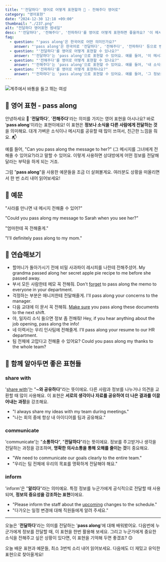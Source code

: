 ```yaml
---
title: "'전달하다' 영어로 어떻게 표현할까 📨 - 전해주다 영어로"
category: "영어표현"
date: "2024-12-30 12:18 +09:00"
thumbnail: "./237.png"
alt: "전달하다 영어표현 썸네일"
desc: "'전달하다', '전해주다', '전파하다'를 영어로 어떻게 표현하면 좋을까요? '이 메시지를 그에게 전달해줘'는 어떤 식으로 말할 수 있을까요? '내 소식을 친구에게 전해줘'는 어떻게 표현할 수 있을까요? '그 정보를 팀에 전파해줘'는 영어로 어떻게 말할 수 있을까요? 이러한 표현들을 영어로 어떻게 활용하는지 배워봅시다. 다양한 예문을 통해서 연습하고 본인의 표현으로 만들어 보세요."
faq:
  - question: "'pass along'은 한국어로 어떤 의미인가요?"
    answer: "'pass along'은 한국어로 '전달하다', '전해주다', '전파하다' 등으로 번역될 수 있어요. 주로 정보를 다른 사람에게 전달할 때 쓰는 표현이에요."
  - question: "'전달하다'를 영어로 어떻게 표현할 수 있나요?"
    answer: "'전달하다'는 'pass along'으로 표현할 수 있어요. 예를 들어, '이 메시지를 그에게 전달해줘'는 'Please pass along this message to him'으로 말할 수 있어요."
  - question: "'전해주다'를 영어로 어떻게 표현할 수 있나요?"
    answer: "'전해주다'는 'pass along'으로 표현할 수 있어요. 예를 들어, '내 소식을 친구에게 전해줘'는 'Please pass along my news to my friend'로 말할 수 있어요."
  - question: "'전파하다'를 영어로 어떻게 표현하나요?"
    answer: "'전파하다'는 'pass along'으로 표현할 수 있어요. 예를 들어, '그 정보를 팀에 전파해줘'는 'Please pass along that information to the team'으로 표현할 수 있어요."
---
```


![계주에서 바통을 들고 뛰는 여성](./237-1.jpg)

## 🌟 영어 표현 - pass along

안녕하세요 👋 '**전달하다**', '**전해주다**'라는 의미를 가지는 영어 표현을 아시나요? 바로 '**pass along**'이라는 표현이에요! 이 표현은 **정보나 소식을 다른 사람에게 전달하는 것**을 의미해요. 대개 가벼운 소식이나 메시지를 공유할 때 많이 쓰여서, 친근한 느낌을 줘요. 📬

예를 들어, "Can you pass along the message to her?" (그 메시지를 그녀에게 전해줄 수 있어요?)라고 말할 수 있어요. 이렇게 사용하면 상대방에게 어떤 정보를 전달해 달라는 부탁을 하게 되는 거죠.

그럼 "**pass along**"을 사용한 예문들을 조금 더 살펴볼게요. 여러분도 상황을 떠올리면서 한 번 소리 내어 읽어보세요!

## 📖 예문

"사라를 만나면 내 메시지 전해줄 수 있어?"

"Could you pass along my message to Sarah when you see her?"

"엄마한테 꼭 전해줄게."

"I'll definitely pass along to my mom."

## 💬 연습해보기

<ul data-interactive-list>
  <li data-interactive-item>
    <span data-toggler>할머니가 돌아가시기 전에 비밀 사과파이 레시피를 나한테 전해주셨어.</span>
    <span data-answer>My grandma passed along her secret apple pie recipe to me before she passed away.</span>
  </li>
  <li data-interactive-item>
    <span data-toggler>부서 모든 사람한테 메모 꼭 전해줘.</span>
    <span data-answer>Don't <a href="/blog/in-english/023.forget/">forget</a> to pass along the memo to everyone in your department.</span>
  </li>
  <li data-interactive-item>
    <span data-toggler>걱정하는 부분은 매니저한테 전달해줄게.</span>
    <span data-answer>I'll pass along your concerns to the manager.</span>
  </li>
  <li data-interactive-item>
    <span data-toggler>다음 교대에 이 문서 꼭 전해줘.</span>
    <span data-answer><a href="/blog/in-english/232.make-sure/">Make sure</a> you pass along these documents to the next shift.</span>
  </li>
  <li data-interactive-item>
    <span data-toggler>야, 일자리 소식 들으면 정보 좀 전해줘!</span>
    <span data-answer>Hey, if you hear anything about the job opening, pass along the info!</span>
  </li>
  <li data-interactive-item>
    <span data-toggler>네 이력서는 우리 인사팀에 전해줄게.</span>
    <span data-answer>I'll pass along your resume to our HR department.</span>
  </li>
  <li data-interactive-item>
    <span data-toggler>팀 전체에 고맙다고 전해줄 수 있어요?</span>
    <span data-answer>Could you pass along my thanks to the whole team?</span>
  </li>
</ul>

## 🤝 함께 알아두면 좋은 표현들

### share with

'[share with](/blog/in-english/248.share/)'는 "**~와 공유하다**"라는 뜻이에요. 다른 사람과 정보를 나누거나 의견을 교환할 때 많이 사용해요. 이 표현은 **서로의 생각이나 자료를 공유하여 더 나은 결과를 이끌어내는 과정**을 강조해요.

- "I always share my ideas with my team during meetings."
- "나는 회의 중에 항상 내 아이디어를 팀과 공유해요."

### communicate

'communicate'는 "**소통하다**", "**전달하다**"라는 뜻이에요. 정보를 주고받거나 생각을 전달하는 과정을 강조하며, **명확한 의사소통을 통해 오해를 줄이는 것**이 중요해요.

- "We need to communicate our goals clearly to the entire team."
- "우리는 팀 전체에 우리의 목표를 명확하게 전달해야 해요."

### inform

'inform'은 "**알리다**"라는 의미예요. 특정 정보를 누군가에게 공식적으로 전달할 때 사용되며, **정보의 중요성을 강조하는 표현**이에요.

- "Please inform the staff about the [upcoming](/blog/in-english/250.upcoming/) changes to the schedule."
- "다가오는 일정 변경에 대해 직원들에게 알려 주세요."

---

오늘은 '**전달하다**'라는 의미를 전달하는 '**pass along**'에 대해 배워봤어요. 다음번에 누군가에게 정보를 전달할 때, 이 표현을 한번 활용해 보세요. 그리고 누군가에게 중요한 소식을 전해주고 싶은 상황이 있다면, 이 표현을 기억해 두면 좋겠죠? 😊

오늘 배운 표현과 예문들, 최소 3번씩 소리 내어 읽어보세요. 다음에도 더 재밌고 유익한 표현으로 찾아올게요!

